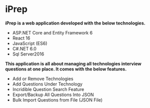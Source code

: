 # iPrep
**iPrep is a web application developed with the below technologies.**
- ASP.NET Core and Entity Framework 6
- React 16
- JavaScript (ES6)
- C#.NET 6.0
- Sql Server2016

**This application is all about managing all technologies interview questions at one place. It comes with the below features.**
- Add or Remove Technologies
- Add Questions Under Technology
- Incridible Question Search Feature
- Export/Backup All Questions Into JSON  
- Bulk Import Questions from File (JSON File) 

